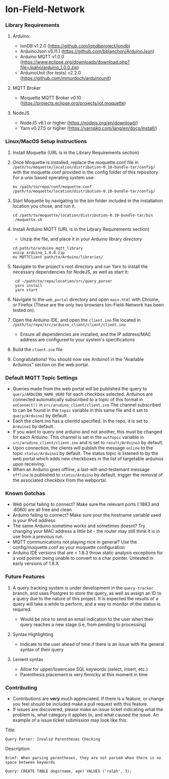 # Ion-Field-Network

### Library Requirements
1. Arduino:
    - IonDB v1.2.0 (https://github.com/iondbproject/iondb)
    - ArduinoJson v5.11.1 (https://github.com/bblanchon/ArduinoJson)
    - Arduino MQTT v1.0.0 (https://www.eclipse.org/downloads/download.php?file=/paho/arduino_1.0.0.zip)
    - ArduinoUnit (for tests) v2.2.0 (https://github.com/mmurdoch/arduinounit)

2. MQTT Broker
    - Moquette MQTT Broker v0.10 (https://projects.eclipse.org/projects/iot.moquette)

3. NodeJS
    - NodeJS v6.1 or higher (https://nodejs.org/en/download/)
    - Yarn v0.27.5 or higher (https://yarnpkg.com/lang/en/docs/install/)

### Linux/MacOS Setup Instructions
 1. Install Moquette (URL is in the Library Requirements section)

 2. Once Moquette is installed, replace the moquette.conf file in `/path/to/moquette/location/distribution-0.10-bundle-tar/config/` with the moquette.conf provided in the config folder of this repository. For a unix based operating system use:
    ```
    mv /path/to/repo/conf/moquette.conf /path/to/moquette/location/distribution-0.10-bundle-tar/config/
    ```

3. Start Moquette by navigating to the bin folder included in the installation location you chose, and run it.
    ```
    cd /path/to/moquette/location/distribution-0.10-bundle-tar/bin
    ./moquette.sh
    ```

4. Install Arduino MQTT (URL is in the Library Requirements section)
    - Unzip the file, and place it in your Arduino library directory
    ```
    cd path/to/arduino_mqtt_library
    unzip arduino_1.0.0.zip
    mv MQTTClient path/to/Arduino/libraries/
    ```

5. Navigate to the project's root directory and run Yarn to install the necessary dependencies for NodeJS, as well as start it:
   ```
    cd ~/path/to/repo/location/src/query_parser
    yarn install
    yarn start
    ```

6. Navigate to the `web_portal` directory and open `main.html` with Chrome, or Firefox (These are the only two browsers Ion-Field-Network has been tested on).

7. Open the Arduino IDE, and open the `client.ino` file located in `/path/to/repo/src/arduino_client/client/client.ino`
    - Ensure all dependencies are installed, and the IP address/MAC address are configured to your system's specifications

8. Build the `client.ino` file

9. Congratulations! You should now see Arduino1 in the "Available Arduinos" section on the web portal.

### Default MQTT Topic Settings
 - Queries made from the web portal will be published the query to `query/ARDUINO_NAME_HERE` for each checkbox selected. Arduinos are connected automatically subscribed to a topic of this format in `onConnect()` in `src/arudino_client/client.ino` The channel subscribed to can be found in the `topic` variable in this same file and it set to `query/Arduino1` by default.
 - Each the client.ino has a clientId specified. In the repo, it is set to `Arduino1` by default.
 - If you want to query one arduino and not another, this must be changed for each Arduino. This channel is set in the `outTopic` variable in `src/arudino_client/client.ino` and is set to `result/Arduino1` by default.
 - Upon connection, the clients will publish the message `online` to the topic `status/Arduino1` by default. The status topic is listened to by the web portal which adds new checkboxes in the list of targetable arduinos upon receiving.
 - When an Arduino goes offline, a last-will-and-testemant message `offline` is published to `status/Arduino` by default, trigger the removal of the associated checkbox from the webportal.

### Known Gotchas
 - Web portal failing to connect? Make sure the relevant ports (:1883 and :8080) are all free and clean
 - Arduino failing to connect? Make sure your the hostname variable used is your IPv4 address
 - The same Arduino sometime works and sometimes doesnt? Try changing your MAC address a little bit - the router may still think it is in use from a previous run.
 - MQTT communications not playing nice in general? Use the config/moquette.conf as your moquette configuration
 - Arduino IDE versions that are < 1.8.3 throw static analysis exceptions for a void pointer being unable to convert to a char pointer. Untested in early versions of 1.8.X
 
 ### Future Features
 1. A query tracking system is under development in the `query-tracker` branch, and uses Postgres to store the query, as well as assign an ID to a query due to the nature of this project. It is expected the results of a query will take a while to perform, and a way to monitor of the status is required.
    - Would be nice to send an email indication to the user when their query reaches a new stage (i.e, from pending to processing)

2. Syntax Highlighting
    - Indicate to the user ahead of time if there is an issue with the general syntax of their query

3. Lenient syntax
    - Allow for upper/lowercase SQL keywords (select, insert, etc.)
    - Parenthesis placement is very finnicky at this moment in time

### Contributing
- Contributions are <b>very</b> much appreciated. If there is a feature, or change you feel should be included make a pull request with this feature.
- If issues are discovered, please make an issue ticket indicating what the problem is, what category it applies to, and what caused the issue. An example of a issue ticket submission may look like this:

Title:
```
Query Parser: Invalid Parentheses Checking
```
Description:
```
Brief: When parsing parentheses, they are not parsed when there is no space between keywords

Query: CREATE TABLE dogs(name, age) VALUES ('ralph', 3);
```

